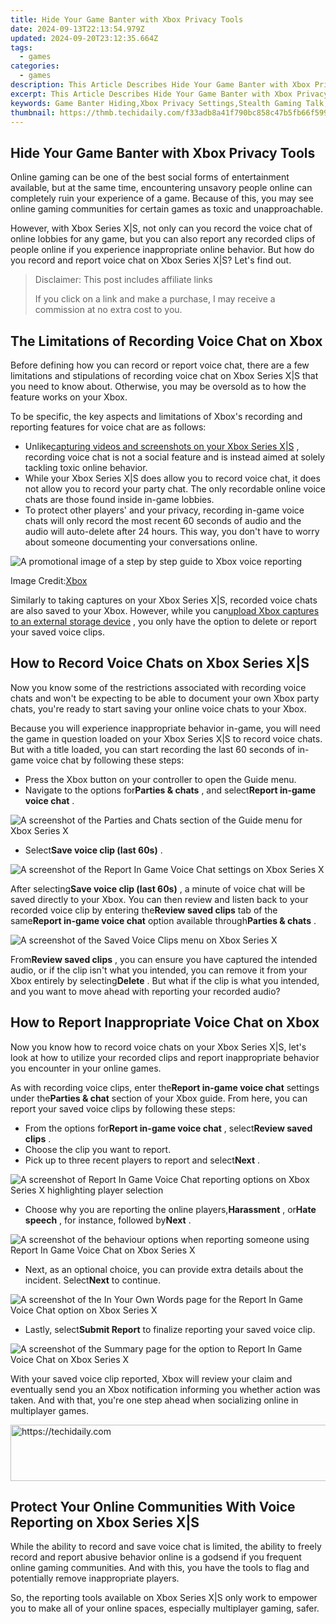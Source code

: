 ```yaml
---
title: Hide Your Game Banter with Xbox Privacy Tools
date: 2024-09-13T22:13:54.979Z
updated: 2024-09-20T23:12:35.664Z
tags:
  - games
categories:
  - games
description: This Article Describes Hide Your Game Banter with Xbox Privacy Tools
excerpt: This Article Describes Hide Your Game Banter with Xbox Privacy Tools
keywords: Game Banter Hiding,Xbox Privacy Settings,Stealth Gaming Talk,Xbox Secure Chat,Banned Games Conceal,Safe Xbox Communication,Gamer Privacy Tools
thumbnail: https://thmb.techidaily.com/f33adb8a41f790bc858c47b5fb66f5998fe40f1007e9c52f968a63abc439ec92.jpg
---
```


## Hide Your Game Banter with Xbox Privacy Tools

 Online gaming can be one of the best social forms of entertainment available, but at the same time, encountering unsavory people online can completely ruin your experience of a game. Because of this, you may see online gaming communities for certain games as toxic and unapproachable.

 However, with Xbox Series X|S, not only can you record the voice chat of online lobbies for any game, but you can also report any recorded clips of people online if you experience inappropriate online behavior. But how do you record and report voice chat on Xbox Series X|S? Let's find out.

>  Disclaimer: This post includes affiliate links
>
>  If you click on a link and make a purchase, I may receive a commission at no extra cost to you.
>

## The Limitations of Recording Voice Chat on Xbox

 Before defining how you can record or report voice chat, there are a few limitations and stipulations of recording voice chat on Xbox Series X|S that you need to know about. Otherwise, you may be oversold as to how the feature works on your Xbox.

 To be specific, the key aspects and limitations of Xbox's recording and reporting features for voice chat are as follows:

* Unlike[capturing videos and screenshots on your Xbox Series X|S](https://www.makeuseof.com/capture-share-screenshots-videos-xbox-series-x/) , recording voice chat is not a social feature and is instead aimed at solely tackling toxic online behavior.
* While your Xbox Series X|S does allow you to record voice chat, it does not allow you to record your party chat. The only recordable online voice chats are those found inside in-game lobbies.
* To protect other players' and your privacy, recording in-game voice chats will only record the most recent 60 seconds of audio and the audio will auto-delete after 24 hours. This way, you don't have to worry about someone documenting your conversations online.

![A promotional image of a step by step guide to Xbox voice reporting](https://static1.makeuseofimages.com/wordpress/wp-content/uploads/2023/09/stock.jpg)

 Image Credit:[Xbox](https://news.xbox.com/en-us/2023/07/12/xbox-voice-reporting-feature/)

 Similarly to taking captures on your Xbox Series X|S, recorded voice chats are also saved to your Xbox. However, while you can[upload Xbox captures to an external storage device](https://www.makeuseof.com/how-to-copy-xbox-game-captures-to-external-storage/) , you only have the option to delete or report your saved voice clips.

## How to Record Voice Chats on Xbox Series X|S

 Now you know some of the restrictions associated with recording voice chats and won't be expecting to be able to document your own Xbox party chats, you're ready to start saving your online voice chats to your Xbox.

 Because you will experience inappropriate behavior in-game, you will need the game in question loaded on your Xbox Series X|S to record voice chats. But with a title loaded, you can start recording the last 60 seconds of in-game voice chat by following these steps:

* Press the Xbox button on your controller to open the Guide menu.
* Navigate to the options for**Parties & chats** , and select**Report in-game voice chat** .

![A screenshot of the Parties and Chats section of the Guide menu for Xbox Series X](https://static1.makeuseofimages.com/wordpress/wp-content/uploads/2023/09/guide-menu.jpg)

* Select**Save voice clip (last 60s)** .

![A screenshot of the Report In Game Voice Chat settings on Xbox Series X](https://static1.makeuseofimages.com/wordpress/wp-content/uploads/2023/09/save-voice-clip.jpg)

 After selecting**Save voice clip (last 60s)** , a minute of voice chat will be saved directly to your Xbox. You can then review and listen back to your recorded voice clip by entering the**Review saved clips** tab of the same**Report in-game voice chat** option available through**Parties & chats** .

![A screenshot of the Saved Voice Clips menu on Xbox Series X](https://static1.makeuseofimages.com/wordpress/wp-content/uploads/2023/09/saved-voice-clips.jpg)

 From**Review saved clips** , you can ensure you have captured the intended audio, or if the clip isn't what you intended, you can remove it from your Xbox entirely by selecting**Delete** . But what if the clip is what you intended, and you want to move ahead with reporting your recorded audio?

## How to Report Inappropriate Voice Chat on Xbox

 Now you know how to record voice chats on your Xbox Series X|S, let's look at how to utilize your recorded clips and report inappropriate behavior you encounter in your online games.

 As with recording voice clips, enter the**Report in-game voice chat** settings under the**Parties & chat** section of your Xbox guide. From here, you can report your saved voice clips by following these steps:

* From the options for**Report in-game voice chat** , select**Review saved clips** .
* Choose the clip you want to report.
* Pick up to three recent players to report and select**Next** .

![A screenshot of Report In Game Voice Chat reporting options on Xbox Series X highlighting player selection](https://static1.makeuseofimages.com/wordpress/wp-content/uploads/2023/09/choose-players.jpg)

* Choose why you are reporting the online players,**Harassment** , or**Hate speech** , for instance, followed by**Next** .

![A screenshot of the behaviour options when reporting someone using Report In Game Voice Chat on Xbox Series X](https://static1.makeuseofimages.com/wordpress/wp-content/uploads/2023/09/report-categories.jpg)

* Next, as an optional choice, you can provide extra details about the incident. Select**Next** to continue.

![A screenshot of the In Your Own Words page for the Report In Game Voice Chat option on Xbox Series X](https://static1.makeuseofimages.com/wordpress/wp-content/uploads/2023/09/extra-info.jpg)

* Lastly, select**Submit Report** to finalize reporting your saved voice clip.

![A screenshot of the Summary page for the option to Report In Game Voice Chat on Xbox Series X](https://static1.makeuseofimages.com/wordpress/wp-content/uploads/2023/09/finaliaze.jpg)

 With your saved voice clip reported, Xbox will review your claim and eventually send you an Xbox notification informing you whether action was taken. And with that, you're one step ahead when socializing online in multiplayer games.

<!-- affiliate ads begin -->
<a href="https://aligracehair.sjv.io/c/5597632/1886073/19272" target="_top" id="1886073">
  <img src="//a.impactradius-go.com/display-ad/19272-1886073" border="0" alt="https://techidaily.com" width="728" height="90"/>
</a>
<img height="0" width="0" src="https://aligracehair.sjv.io/i/5597632/1886073/19272" style="position:absolute;visibility:hidden;" border="0" />
<!-- affiliate ads end -->

## Protect Your Online Communities With Voice Reporting on Xbox Series X|S

 While the ability to record and save voice chat is limited, the ability to freely record and report abusive behavior online is a godsend if you frequent online gaming communities. And with this, you have the tools to flag and potentially remove inappropriate players.

 So, the reporting tools available on Xbox Series X|S only work to empower you to make all of your online spaces, especially multiplayer gaming, safer.

<ins class="adsbygoogle"
     style="display:block"
     data-ad-format="autorelaxed"
     data-ad-client="ca-pub-7571918770474297"
     data-ad-slot="1223367746"></ins>

<ins class="adsbygoogle"
     style="display:block"
     data-ad-client="ca-pub-7571918770474297"
     data-ad-slot="8358498916"
     data-ad-format="auto"
     data-full-width-responsive="true"></ins>



